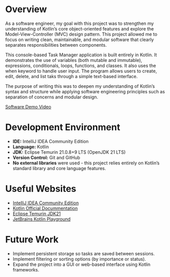 # Overview

As a software engineer, my goal with this project was to strengthen my understanding of Kotlin’s core object-oriented features and explore the Model-View-Controller (MVC) design pattern. This project allowed me to focus on writing clean, maintainable, and modular software that clearly separates responsibilities between components.

This console-based Task Manager application is built entirely in Kotlin. It demonstrates the use of variables (both mutable and immutable), expressions, conditionals, loops, functions, and classes. It also uses the when keyword to handle user input. The program allows users to create, edit, delete, and list taks through a simple text-based interface.

The purpose of writing this was to deepen my understanding of Kotlin’s syntax and structure while applying software engineering principles such as separation of concerns and modular design.

[Software Demo Video](https://youtu.be/tYyvfvh2TNg)

# Development Environment

- **IDE:** IntelliJ IDEA Community Edition
- **Language:** Kotlin
- **JDK:** Eclipse Temurin 21.0.8+9 LTS (OpenJDK 21 LTS)
- **Version Control:** Git and GitHub
- **No external libraries** were used - this project relies entirely on Kotlin’s standard library and core language features.

# Useful Websites

- [IntelliJ IDEA Community Edition](https://jetbrains.com/idea/)
- [Kotlin Official Docummentation](https://kotlinlang.org/docs/home.html)
- [Eclipse Temurin JDK21](https://adoptium.net/temurin/releases/?version=21)
- [JetBrains Kotlin Playground](https://play.kotlinlang.org/)

# Future Work

- Implement persistent storage so tasks are saved between sessions.
- Implement filtering or sorting options (by importance or status).
- Expand the project into a GUI or web-based interface using Kotlin frameworks.
